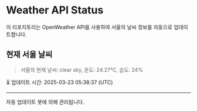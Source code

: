 
# Weather API Status

이 리포지토리는 OpenWeather API를 사용하여 서울의 날씨 정보를 자동으로 업데이트합니다.

## 현재 서울 날씨
> 서울의 현재 날씨: clear sky, 온도: 24.27°C, 습도: 24%

⏳ 업데이트 시간: 2025-03-23 05:38:37 (UTC)

---
자동 업데이트 봇에 의해 관리됩니다.
